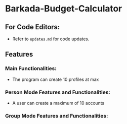 # Barkada-Budget-Calculator

## For Code Editors:
- Refer to `updates.md` for code updates.

## Features
### Main Functionalities:
- The program can create 10 profiles at max

### Person Mode Features and Functionalities:
- A user can create a maximum of 10 accounts

### Group Mode Features and Functionalities:
